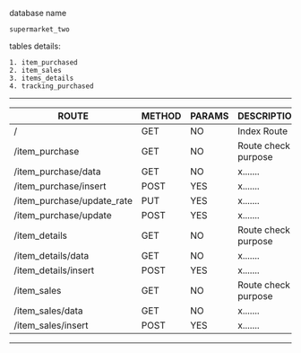 database name

    supermarket_two

tables details: 

    1. item_purchased
    2. item_sales
    3. items_details
    4. tracking_purchased


----------

| ROUTE                     | METHOD|PARAMS | DESCRIPTION           |
| ------------------------- | ------| ------| --------------------- |
| /                         | GET   | NO    |  Index Route          |
| /item_purchase            | GET   | NO    | Route check purpose   |
| /item_purchase/data       | GET   | NO    | x.......              |
| /item_purchase/insert     | POST  | YES   | x.......              |
| /item_purchase/update_rate| PUT   | YES   | x.......              |
| /item_purchase/update     | POST  | YES   | x.......              |
| /item_details             | GET   | NO    | Route check purpose   |
| /item_details/data        | GET   | NO    | x.......              |
| /item_details/insert      | POST  | YES   | x.......              |
| /item_sales               | GET   | NO    | Route check purpose   |
| /item_sales/data          | GET   | NO    | x.......              |
| /item_sales/insert        | POST  | YES   | x.......              |

----------
